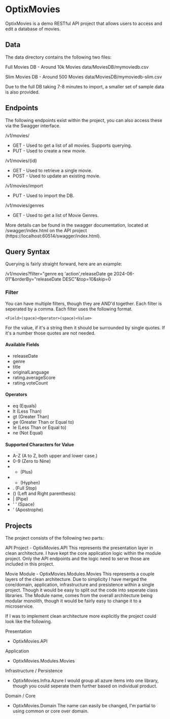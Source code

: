 # OptixMovies

OptixMovies is a demo RESTful API project that allows users to access and edit a database of movies. 

## Data

The data directory contains the following two files: 

Full Movies DB - Around 10k Movies
data/MoviesDB/mymoviedb.csv

Slim Movies DB - Around 500 Movies
data/MoviesDB/mymoviedb-slim.csv

Due to the full DB taking 7-8 minutes to import, a smaller set of sample data is also provided. 

## Endpoints

The following endpoints exist within the project, you can also access these via the Swagger interface.

/v1/movies/
- GET - Used to get a list of all movies. Supports querying.
- PUT - Used to create a new movie.

/v1/movies/{id}
- GET - Used to retrieve a single movie. 
- POST - Used to update an existing movie.

/v1/movies/import
- PUT - Used to import the DB.

/v1/movies/genres
- GET - Used to get a list of Movie Genres. 

More details can be found in the swagger documentation, located at /swagger/index.html on the API project (https://localhost:60514/swagger/index.html).

## Query Syntax

Querying is fairly straight forward, here are an example: 

/v1/movies?filter="genre eq 'action',releaseDate ge 2024-06-01"&orderBy="releaseDate DESC"&top=10&skip=0

### Filter
You can have multiple filters, though they are AND'd together. Each filter is seperated by a comma. Each filter uses the following format. 

`<Field>(space)<Operator>(space)<Value>`

For the value, if it's a string then it should be surrounded by single quotes. If it's a number those quotes are not needed.

#### Available Fields

- releaseDate
- genre
- title
- originalLanguage
- rating.averageScore
- rating.voteCount

#### Operators

- eq (Equals)
- lt (Less Than)
- gt (Greater Than)
- ge (Greater Than or Equal to)
- le (Less Than or Equal to)
- ne (Not Equal)

#### Supported Characters for Value
- A-Z (A to Z, both upper and lower case.)
- 0-9 (Zero to Nine)
- + (Plus)
- - (Hyphen)
- . (Full Stop)
- () (Left and Right parenthesis)
- | (Pipe)
- ' ' (Space)
- ' (Apostrophe)

## Projects

The project consists of the following two parts: 

API Project - OptixMovies.API
This represents the presentation layer in clean architecture. I have kept the core application logic within the module project. Only the API endpoints and the logic need to serve those are included in this project.

Movie Module - OptixMovies.Modules.Movies
This represents a couple layers of the clean architecture. Due to simplicity I have merged the core/domain, application, infrastructure and presistence within a single project. Though it would be easy to split out the code into seperate class libraries.
The Module name, comes from the overall architecture being modular monolith, though it would be fairly easy to change it to a microservice.

If I was to implement clean architecture more explicitly the project could look like the following.

Presentation
 - OptixMovies.API

Application
 - OptixMovies.Modules.Movies

Infrastructure / Persistence
 - OptixMovies.Infra.Azure
   I would group all azure items into one library, though you could seperate them further based on individual product.

Domain / Core
 - OptixMovies.Domain
   The name can easily be changed, I'm partial to using common or core over domain. 